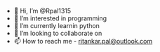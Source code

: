 - 👋 Hi, I’m @Rpal1315
- 👀 I’m interested in programming
- 🌱 I’m currently learnin python
- 💞️ I’m looking to collaborate on 
- 📫 How to reach me - ritankar.pal@outlook.com

<!---
Rpal1315/Rpal1315 is a ✨ special ✨ repository because its `README.md` (this file) appears on your GitHub profile.
You can click the Preview link to take a look at your changes.
--->
